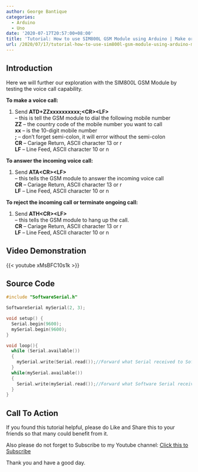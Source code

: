 ```yaml
---
author: George Bantique
categories:
  - Arduino
  - Uno
date: '2020-07-17T20:57:00+08:00'
title: 'Tutorial: How to use SIM800L GSM Module using Arduino | Make or Answer Voice Calls'
url: /2020/07/17/tutorial-how-to-use-sim800l-gsm-module-using-arduino-make-or-answer-voice-calls/
---
```


## **Introduction**

Here we will further our exploration with the SIM800L GSM Module by testing the voice call capability.

**To make a voice call:**  
 1. Send **ATD+ZZxxxxxxxxxx;&lt;CR&gt;&lt;LF&gt;**  
 – this is tell the GSM module to dial the following mobile number  
 **ZZ** – the country code of the mobile number you want to call  
 **xx** – is the 10-digit mobile number  
 **;** – don’t forget semi-colon, it will error without the semi-colon  
 **CR** – Cariage Return, ASCII character 13 or r  
 **LF** – Line Feed, ASCII character 10 or n  
   
**To answer the incoming voice call:**  
 1. Send **ATA&lt;CR&gt;&lt;LF&gt;**  
 – this tells the GSM module to answer the incoming voice call  
 **CR** – Cariage Return, ASCII character 13 or r  
 **LF** – Line Feed, ASCII character 10 or n

**To reject the incoming call or terminate ongoing call:**  
 1. Send **ATH&lt;CR&gt;&lt;LF&gt;**  
 – this tells the GSM module to hang up the call.  
 **CR** – Cariage Return, ASCII character 13 or r  
 **LF** – Line Feed, ASCII character 10 or n

## **Video Demonstration**

{{< youtube xMsBFC10s1k >}}

## **Source Code**

```cpp { lineNos="true" wrap="true" }
#include "SoftwareSerial.h"

SoftwareSerial mySerial(2, 3);

void setup() {
  Serial.begin(9600);
  mySerial.begin(9600);
}

void loop(){
  while (Serial.available()) 
  {
    mySerial.write(Serial.read());//Forward what Serial received to Software Serial Port
  }
  while(mySerial.available()) 
  {
    Serial.write(mySerial.read());//Forward what Software Serial received to Serial Port
  }
}
```

## **Call To Action**

If you found this tutorial helpful, please do Like and Share this to your friends so that many could benefit from it.

Also please do not forget to Subscribe to my Youtube channel:
[Click this to Subscribe](https://www.youtube.com/c/TechToTinker?sub_confirmation=1)

Thank you and have a good day.

